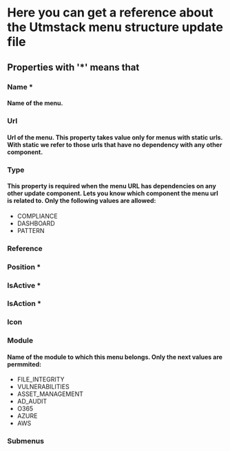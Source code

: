 # Here you can get a reference about the Utmstack menu structure update file

## Properties with '*' means that

### **Name** *
#### Name of the menu.

### **Url** 
#### Url of the menu. This property takes value only for menus with static urls. With static we refer to those urls that have no dependency with any other component.

### **Type** 
#### This property is required when the menu URL has dependencies on any other update component. Lets you know which component the menu url is related to. Only the following values are allowed:
- COMPLIANCE
- DASHBOARD
- PATTERN

### **Reference** 
####

### **Position** * 
####

### **IsActive** *
####

### **IsAction** *
####

### **Icon** 
####

### **Module** 
#### Name of the module to which this menu belongs. Only the next values are permmited:
- FILE_INTEGRITY
- VULNERABILITIES
- ASSET_MANAGEMENT
- AD_AUDIT
- O365
- AZURE
- AWS

### **Submenus** 
####

